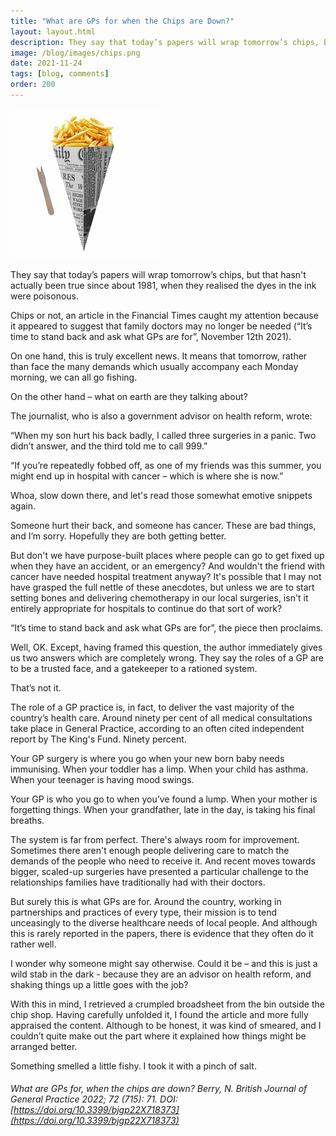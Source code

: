 ```yaml
---
title: "What are GPs for when the Chips are Down?"
layout: layout.html
description: They say that today’s papers will wrap tomorrow’s chips, but that hasn't actually been true since about 1981, when they realised the dyes in the ink were poisonous.
image: /blog/images/chips.png
date: 2021-11-24
tags: [blog, comments]
order: 200
---
```


<img src="/blog/images/chips.png" alt="chips" class="blog-img">

They say that today’s papers will wrap tomorrow’s chips, but that hasn't actually been true since about 1981, when they realised the dyes in the ink were poisonous.

Chips or not, an article in the Financial Times caught my attention because it appeared to suggest that family doctors may no longer be needed (“It’s time to stand back and ask what GPs are for”, November 12th 2021).

On one hand, this is truly excellent news. It means that tomorrow, rather than face the many demands which usually accompany each Monday morning, we can all go fishing.

On the other hand – what on earth are they talking about?

The journalist, who is also a government advisor on health reform, wrote:

“When my son hurt his back badly, I called three surgeries in a panic. Two didn’t answer, and the third told me to call 999.”

“If you’re repeatedly fobbed off, as one of my friends was this summer, you might end up in hospital with cancer – which is where she is now.”

Whoa, slow down there, and let's read those somewhat emotive snippets again.

Someone hurt their back, and someone has cancer. These are bad things, and I’m sorry. Hopefully they are both getting better.

But don't we have purpose-built places where people can go to get fixed up when they have an accident, or an emergency? And wouldn't the friend with cancer have needed hospital treatment anyway? It's possible that I may not have grasped the full nettle of these anecdotes, but unless we are to start setting bones and delivering chemotherapy in our local surgeries, isn't it entirely appropriate for hospitals to continue do that sort of work?

“It’s time to stand back and ask what GPs are for”, the piece then proclaims.

Well, OK. Except, having framed this question, the author immediately gives us two answers which are completely wrong. They say the roles of a GP are to be a trusted face, and a gatekeeper to a rationed system.

That’s not it.

The role of a GP practice is, in fact, to deliver the vast majority of the country’s health care. Around ninety per cent of all medical consultations take place in General Practice, according to an often cited independent report by The King's Fund. Ninety percent.

Your GP surgery is where you go when your new born baby needs immunising. When your toddler has a limp. When your child has asthma. When your teenager is having mood swings.

Your GP is who you go to when you’ve found a lump. When your mother is forgetting things. When your grandfather, late in the day, is taking his final breaths.

The system is far from perfect. There's always room for improvement. Sometimes there aren't enough people delivering care to match the demands of the people who need to receive it. And recent moves towards bigger, scaled-up surgeries have presented a particular challenge to the relationships families have traditionally had with their doctors.

But surely this is what GPs are for. Around the country, working in partnerships and practices of every type, their mission is to tend unceasingly to the diverse healthcare needs of local people. And although this is rarely reported in the papers, there is evidence that they often do it rather well.

I wonder why someone might say otherwise. Could it be – and this is just a wild stab in the dark - because they are an advisor on health reform, and shaking things up a little goes with the job?

With this in mind, I retrieved a crumpled broadsheet from the bin outside the chip shop. Having carefully unfolded it, I found the article and more fully appraised the content. Although to be honest, it was kind of smeared, and I couldn’t quite make out the part where it explained how things might be arranged better.

Something smelled a little fishy. I took it with a pinch of salt.

###### What are GPs for, when the chips are down? Berry, N. British Journal of General Practice 2022; 72 (715): 71. DOI: [https://doi.org/10.3399/bjgp22X718373](https://doi.org/10.3399/bjgp22X718373)
